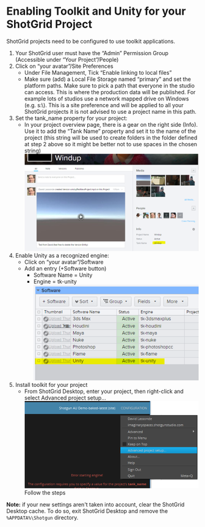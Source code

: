 # Enabling Toolkit and Unity for your ShotGrid Project

ShotGrid projects need to be configured to use toolkit applications. 
1. Your ShotGrid user must have the “Admin” Permission Group (Accessible under “Your Project”/People)
2. Click on “your avatar”/Site Preferences
    * Under File Management, Tick “Enable linking to local files”
    * Make sure (add) a Local File Storage named “primary” and set the platform paths. Make sure to pick a path that everyone in the studio can access. This is where the production data will be published. For example lots of studios use a network mapped drive on Windows (e.g. s:\\). This is a site preference and will be applied to all your ShotGrid projects it is not advised to use a project name in this path.
3. Set the tank_name property for your project:
    * In your project overview page, there is a gear on the right side (Info). Use it to add the “Tank Name” property and set it to the name of the project (this string will be used to create folders in the folder defined at step 2 above so it might be better not to use spaces in the chosen string)
    ![Set Tank Name](images/tank_name.png)
4. Enable Unity as a recognized engine:
    * Click on “your avatar”/Software
    * Add an entry (+Software button)
        * Software Name = Unity
        * Engine = tk-unity
    ![Enable Unity as Recognized Engine](images/enable_unity.png)
5. Install toolkit for your project
    * From ShotGrid Desktop, enter your project, then right-click and select Advanced project setup...
    ![Advanced Project Setup](images/advanced_project_setup.png)
    Follow the steps

**Note:** if your new settings aren't taken into account, clear the ShotGrid
Desktop cache. To do so, exit ShotGrid Desktop and remove the `%APPDATA%\Shotgun`
directory.

